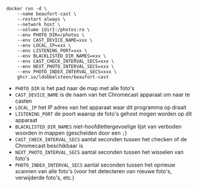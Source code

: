 ```
docker run -d \
    --name beaufort-cast \
    --restart always \
    --network host \
    --volume {dir}:/photos:ro \
    --env PHOTO_DIR=/photos \
    --env CAST_DEVICE_NAME=xxx \
    --env LOCAL_IP=xxx \
    --env LISTENING_PORT=xxx \
    --env BLACKLISTED_DIR_NAMES=xxx \
    --env CAST_CHECK_INTERVAL_SECS=xxx \
    --env NEXT_PHOTO_INTERVAL_SECS=xxx \
    --env PHOTO_INDEX_INTERVAL_SECS=xxx \
    ghcr.io/ldobbelsteen/beaufort-cast
```

- `PHOTO_DIR` is het pad naar de map met alle foto's
- `CAST_DEVICE_NAME` is de naam van het Chromecast apparaat om naar te casten
- `LOCAL_IP` het IP adres van het apparaat waar dit programma op draait
- `LISTENING_PORT` de poort waarop de foto's gehost mogen worden op dit apparaat
- `BLACKLISTED_DIR_NAMES` niet-hoofdlettergevoelige lijst van verboden woorden in mappen (gescheiden door een `;`)
- `CAST_CHECK_INTERVAL_SECS` aantal seconden tussen het checken of de Chromecast beschikbaar is
- `NEXT_PHOTO_INTERVAL_SECS` aantal seconden tussen het wisselen van foto's
- `PHOTO_INDEX_INTERVAL_SECS` aantal seconden tussen het opnieuw scannen van alle foto's (voor het detecteren van nieuwe foto's, verwijderde foto's, etc.)

